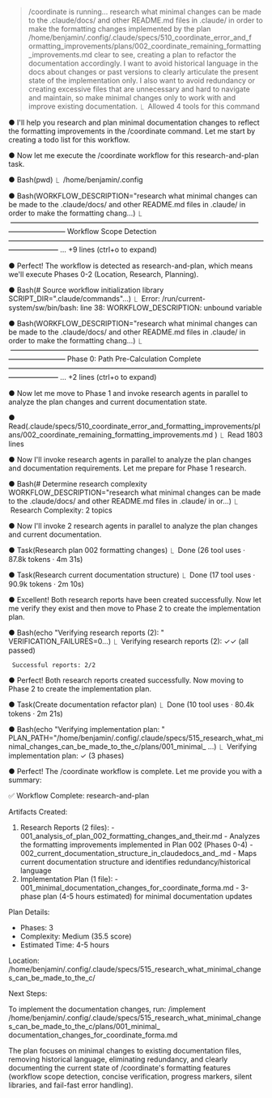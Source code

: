 > /coordinate is running… research what minimal changes can be made to the .claude/docs/ and other README.md files in .claude/ 
in order to make the formatting changes implemented by the plan /home/benjamin/.config/.claude/specs/510_coordinate_error_and_f
ormatting_improvements/plans/002_coordinate_remaining_formatting_improvements.md clear to see, creating a plan to refactor the 
documentation accordingly. I want to avoid historical language in the docs about changes or past versions to clearly articulate
 the present state of the implementation only. I also want to avoid redundancy or creating excessive files that are unnecessary
 and hard to navigate and maintain, so make minimal changes only to work with and improve existing documentation. 
  ⎿  Allowed 4 tools for this command

● I'll help you research and plan minimal documentation changes to reflect the formatting improvements in the /coordinate
  command. Let me start by creating a todo list for this workflow.

● Now let me execute the /coordinate workflow for this research-and-plan task.

● Bash(pwd)
  ⎿  /home/benjamin/.config

● Bash(WORKFLOW_DESCRIPTION="research what minimal changes can be made to the .claude/docs/ and other README.md files in
      .claude/ in order to make the formatting chang…)
  ⎿  ━━━━━━━━━━━━━━━━━━━━━━━━━━━━━━━━━━━━━━━━━━━
     Workflow Scope Detection
     ━━━━━━━━━━━━━━━━━━━━━━━━━━━━━━━━━━━━━━━━━━━
     … +9 lines (ctrl+o to expand)

● Perfect! The workflow is detected as research-and-plan, which means we'll execute Phases 0-2 (Location, Research,
  Planning).

● Bash(# Source workflow initialization library
      SCRIPT_DIR=".claude/commands"…)
  ⎿  Error: /run/current-system/sw/bin/bash: line 38: WORKFLOW_DESCRIPTION: unbound variable

● Bash(WORKFLOW_DESCRIPTION="research what minimal changes can be made to the .claude/docs/ and other README.md files in
      .claude/ in order to make the formatting chang…)
  ⎿  ━━━━━━━━━━━━━━━━━━━━━━━━━━━━━━━━━━━━━━━━━━━
     Phase 0: Path Pre-Calculation Complete
     ━━━━━━━━━━━━━━━━━━━━━━━━━━━━━━━━━━━━━━━━━━━
     … +2 lines (ctrl+o to expand)

● Now let me move to Phase 1 and invoke research agents in parallel to analyze the plan changes and current documentation
  state.

● Read(.claude/specs/510_coordinate_error_and_formatting_improvements/plans/002_coordinate_remaining_formatting_improvements.md
      )
  ⎿  Read 1803 lines

● Now I'll invoke research agents in parallel to analyze the plan changes and documentation requirements. Let me prepare
  for Phase 1 research.

● Bash(# Determine research complexity
      WORKFLOW_DESCRIPTION="research what minimal changes can be made to the .claude/docs/ and other README.md files in
      .claude/ in or…)
  ⎿  Research Complexity: 2 topics

● Now I'll invoke 2 research agents in parallel to analyze the plan changes and current documentation.

● Task(Research plan 002 formatting changes)
  ⎿  Done (26 tool uses · 87.8k tokens · 4m 31s)                                                                          

● Task(Research current documentation structure)
  ⎿  Done (17 tool uses · 90.9k tokens · 2m 10s)                                                                          

● Excellent! Both research reports have been created successfully. Now let me verify they exist and then move to Phase 2 to
   create the implementation plan.

● Bash(echo "Verifying research reports (2): "
      VERIFICATION_FAILURES=0…)
  ⎿  Verifying research reports (2):
     ✓✓ (all passed)

     Successful reports: 2/2

● Perfect! Both research reports created successfully. Now moving to Phase 2 to create the implementation plan.

● Task(Create documentation refactor plan)
  ⎿  Done (10 tool uses · 80.4k tokens · 2m 21s)                                                                          

● Bash(echo "Verifying implementation plan: "
      PLAN_PATH="/home/benjamin/.config/.claude/specs/515_research_what_minimal_changes_can_be_made_to_the_c/plans/001_minimal_
      …)
  ⎿  Verifying implementation plan:
     ✓ (3 phases)

● Perfect! The /coordinate workflow is complete. Let me provide you with a summary:

  ✅ Workflow Complete: research-and-plan

  Artifacts Created:

  1. Research Reports (2 files):
    - 001_analysis_of_plan_002_formatting_changes_and_their.md - Analyzes the formatting improvements implemented in Plan
  002 (Phases 0-4)
    - 002_current_documentation_structure_in_claudedocs_and_.md - Maps current documentation structure and identifies
  redundancy/historical language
  2. Implementation Plan (1 file):
    - 001_minimal_documentation_changes_for_coordinate_forma.md - 3-phase plan (4-5 hours estimated) for minimal
  documentation updates

  Plan Details:
  - Phases: 3
  - Complexity: Medium (35.5 score)
  - Estimated Time: 4-5 hours

  Location: /home/benjamin/.config/.claude/specs/515_research_what_minimal_changes_can_be_made_to_the_c/

  Next Steps:

  To implement the documentation changes, run:
  /implement /home/benjamin/.config/.claude/specs/515_research_what_minimal_changes_can_be_made_to_the_c/plans/001_minimal_
  documentation_changes_for_coordinate_forma.md

  The plan focuses on minimal changes to existing documentation files, removing historical language, eliminating
  redundancy, and clearly documenting the current state of /coordinate's formatting features (workflow scope detection,
  concise verification, progress markers, silent libraries, and fail-fast error handling).
